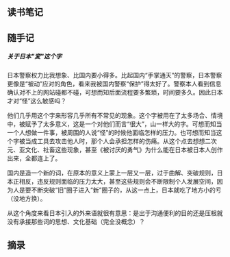 ## 读书笔记




## 随手记

##### 关于日本"変"这个字

日本警察权力比我想象、比国内要小得多。比起国内“手掌通天”的警察，日本警察更像是“被动”应对的角色，看来我被国内警察“保护”得太好了。警察本人看到信息确认对不上的网站碰都不碰，可想而知后面流程要多繁琐，时间要多久。因此日本才对“怪”这么敏感吗？

他们几乎用这个字来形容几乎所有不常见的现象。这个字被用在了太多场合、情境中，被赋予了太多意义，这是一个对他们而言“很大”，山一样大的字。可想而知当一个人想做一件事，被周围的人说“怪”的时候他面临怎样的压力。也可想而知当这个字被当成工具去攻击他人时，那个人会承担怎样的伤痛。从这个点去想想二次元、亚文化、社畜这些现象，甚至《被讨厌的勇气》为什么能在日本被日本人创作出来，全都连上了。

国内是造一个新的词，在原本的意义上蒙上一层又一层，过于曲解、突破规则，日本正相反，违反规则面临的压力太大，甚至这些规则会不断限制个人发展空间，因为人是要不断突破“旧”圈子进入“新”圈子的，从这一点上，日本就吃了地方小的亏（没地方换）。

从这个角度来看日本引入的外来语就很有意思：是出于沟通便利的目的还是压根就没有承接那些词的思想、文化基础（完全没概念）？

## 摘录
